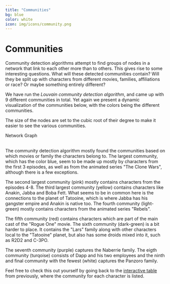 ```yaml
---
title: "Communities"
bg: blue
color: white
icon: img/icons/community.png
---
```


# Communities

Community detection algorithms attempt to find groups of nodes in a network that link to each other more than to others. This gives rise to some interesting questions. What will these detected communities contain? Will they be split up with characters from different movies, families, affiliations or race? Or maybe something entirely different?

We have run the *Louvain community detection algorithm*, and came up with 9 different communities in total. Yet again we present a dynamic visualization of the communities below, with the colors being the different communities.

The size of the nodes are set to the cubic root of their degree to make it easier to see the various communities.
<div class="viscom">Network Graph</div>
<br>

The community detection algorithm mostly found the communities based on which movies or family the characters belong to. The largest community, which has the color blue, seem to be made up mostly by characters from the first 3 episodes, as well as from the animated series "The Clone Wars", although there is a few exceptions. 

The second largest community (pink) mostly contains characters from the episodes 4-8. The third largest community (yellow) contains characters like Anakin, Jabba and Boba Fett. What seems to be in common here is the connections to the planet of Tatooine, which is where Jabba has his gangster empire and Anakin is native too. The fourth community (light-green) mostly contains characters from the animated series "Rebels".

The fifth community (red) contains characters which are part of the main cast of the "Rogue One" movie. The sixth community (dark-green) is a bit harder to place. It contains the "Lars" family along with other characters local to the "Tatooine" planet, but also has some droids mixed into it, such as R2D2 and C-3PO.

The seventh community (purple) captures the Naberrie family. The eigth community (turqoise) consists of Dapp and his two employees and the ninth and final community with the fewest (white) captures the Panzoro family.

Feel free to check this out yourself by going back to the <a href="#example-table">interactive table</a> from previously, where the community for each character is listed.